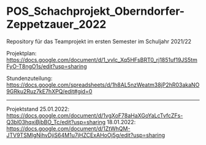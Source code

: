# POS_Schachprojekt_Oberndorfer-Zeppetzauer_2022
Repository für das Teamprojekt im ersten Semester im Schuljahr 2021/22

Projektplan: https://docs.google.com/document/d/1_vvlc_Xq5HFsBRT0_rj1851uf19JS5tmFyO-T8ngO1s/edit?usp=sharing

Stundenzuteilung: https://docs.google.com/spreadsheets/d/1h8AL5nzWeatm38jP2hR03akaNO9GRku2Ruz7kE7hXPQ/edit#gid=0

------------------------------------------------------------------------------------------------------------------------
Projektstand 25.01.2022: https://docs.google.com/document/d/1vgXoF78aHaXGoYaLcTvfcZFs-Q3bl03hqxiBjbBO_Tc/edit?usp=sharing
             18.01.2022: https://docs.google.com/document/d/1ZtWhQM-JTV9TSMlgNihvDjiS64M1u7jHZCExAHoOj5g/edit?usp=sharing

